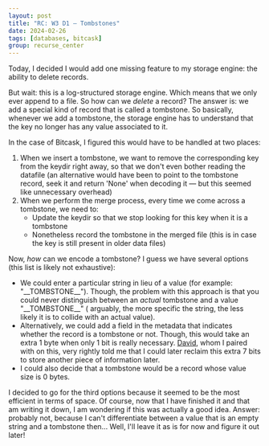 ```yaml
---
layout: post
title: "RC: W3 D1 — Tombstones"
date: 2024-02-26
tags: [databases, bitcask]
group: recurse_center
---
```



Today, I decided I would add one missing feature to my storage engine: the ability to delete records.

But wait: this is a log-structured storage engine. Which means that we only ever append to a file. So how can we
_delete_ a record?
The answer is: we add a special kind of record that is called a tombstone.
So basically, whenever we add a tombstone, the storage engine has to understand that the key no longer has any value
associated to it.

In the case of Bitcask, I figured this would have to be handled at two places:

1. When we insert a tombstone, we want to remove the corresponding key from the keydir right away, so that we don't even
   bother reading the datafile (an alternative would have been to point to the tombstone record, seek it and return
   'None' when decoding it — but this seemed like unnecessary overhead)
2. When we perform the merge process, every time we come across a tombstone, we need to:
    - Update the keydir so that we stop looking for this key when it is a tombstone
    - Nonetheless record the tombstone in the merged file (this is in case the key is still present in older data files)

Now, _how_ can we encode a tombstone?
I guess we have several options (this list is likely not exhaustive):

- We could enter a particular string in lieu of a value (for example: "\_\_TOMBSTONE\_\_"). Though, the problem with
  this approach is that you could never distinguish between an _actual_ tombstone and a value "\_\_TOMBSTONE\_\_" (
  arguably, the more specific the string, the less likely it is to collide with an actual value).
- Alternatively, we could add a field in the metadata that indicates whether the record is a tombstone or not. Though,
  this would take an extra 1 byte when only 1 bit is really necessary. [David](https://github.com/DaWei8823), whom I
  paired with on this, very rightly told me that I could later reclaim this extra 7 bits to store another piece of
  information later.
- I could also decide that a tombstone would be a record whose value size is 0 bytes.

I decided to go for the third options because it seemed to be the most efficient in terms of space.
Of course, now that I have finished it and that am writing it down, I am wondering if this was actually a good idea.
Answer: probably not, because I can't differentiate between a value that is an empty string and a tombstone then...
Well, I'll leave it as is for now and figure it out later!


